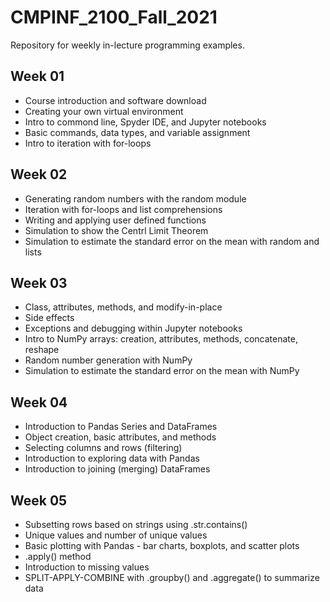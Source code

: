 # CMPINF_2100_Fall_2021

Repository for weekly in-lecture programming examples.

## Week 01
* Course introduction and software download
* Creating your own virtual environment
* Intro to commond line, Spyder IDE, and Jupyter notebooks
* Basic commands, data types, and variable assignment
* Intro to iteration with for-loops

## Week 02
* Generating random numbers with the random module
* Iteration with for-loops and list comprehensions
* Writing and applying user defined functions
* Simulation to show the Centrl Limit Theorem
* Simulation to estimate the standard error on the mean with random and lists

## Week 03
* Class, attributes, methods, and modify-in-place  
* Side effects
* Exceptions and debugging within Jupyter notebooks  
* Intro to NumPy arrays: creation, attributes, methods, concatenate, reshape  
* Random number generation with NumPy  
* Simulation to estimate the standard error on the mean with NumPy

## Week 04
* Introduction to Pandas Series and DataFrames
* Object creation, basic attributes, and methods
* Selecting columns and rows (filtering)
* Introduction to exploring data with Pandas
* Introduction to joining (merging) DataFrames

## Week 05
* Subsetting rows based on strings using .str.contains()
* Unique values and number of unique values 
* Basic plotting with Pandas - bar charts, boxplots, and scatter plots
* .apply() method 
* Introduction to missing values
* SPLIT-APPLY-COMBINE with .groupby() and .aggregate() to summarize data
